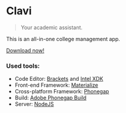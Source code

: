 # Clavi

> Your academic assistant.

This is an all-in-one college management app.

[Download now!](https://build.phonegap.com/apps/2640917)

### Used tools:

* Code Editor: [Brackets](http://brackets.io) and [Intel XDK](https://software.intel.com/en-us/intel-xdk)
* Front-end Framework: [Materialize](http://materializecss.com)
* Cross-platform Framework: [Phonegap](http://phonegap.com/)
* Build: [Adobe Phonegap Build](https://build.phonegap.com/)
* Server: [NodeJS](https://nodejs.org/)


